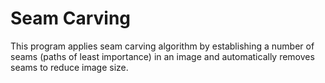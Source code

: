 # Seam Carving
This program applies seam carving algorithm by establishing a number of seams (paths of least importance) in an image and automatically removes seams to reduce image size.